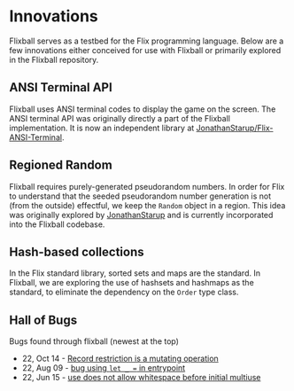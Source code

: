 # Innovations

Flixball serves as a testbed for the Flix programming language.
Below are a few innovations either conceived for use with Flixball
or primarily explored in the Flixball repository.

## ANSI Terminal API

Flixball uses ANSI terminal codes to display the game on the screen.
The ANSI terminal API was originally directly a part of the Flixball implementation.
It is now an independent library at [JonathanStarup/Flix-ANSI-Terminal](https://github.com/JonathanStarup/Flix-ANSI-Terminal).

## Regioned Random

Flixball requires purely-generated pseudorandom numbers.
In order for Flix to understand that the seeded pseudorandom number generation is not (from the outside) effectful,
we keep the `Random` object in a region.
This idea was originally explored by [JonathanStarup](https://github.com/JonathanStarup/) and is currently incorporated into the Flixball codebase.

## Hash-based collections

In the Flix standard library, sorted sets and maps are the standard.
In Flixball, we are exploring the use of hashsets and hashmaps as the standard, to eliminate the dependency on the `Order` type class.

## Hall of Bugs
Bugs found through flixball (newest at the top)
* 22, Oct 14 - [Record restriction is a mutating operation](https://github.com/flix/flix/issues/4704)
* 22, Aug 09 - [bug using `let _ =` in entrypoint](https://github.com/flix/flix/issues/4440)
* 22, Jun 15 - [use does not allow whitespace before initial multiuse](https://github.com/flix/flix/issues/3975)